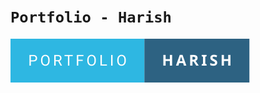 #  ```Portfolio - Harish```










[![forthebadge](/asset/portfolio-harish.svg)](https://forthebadge.com)
